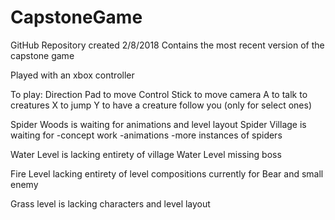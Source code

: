# CapstoneGame
GitHub Repository created 2/8/2018
Contains the most recent version of the capstone game

Played with an xbox controller

To play:
Direction Pad to move
Control Stick to move camera
A to talk to creatures
X to jump
Y to have a creature follow you (only for select ones)

Spider Woods is waiting for animations and level layout
Spider Village is waiting for 
-concept work
-animations
-more instances of spiders

Water Level is lacking entirety of village
Water Level missing boss

Fire Level lacking entirety of level
compositions currently for Bear and small enemy

Grass level is lacking characters and level layout
